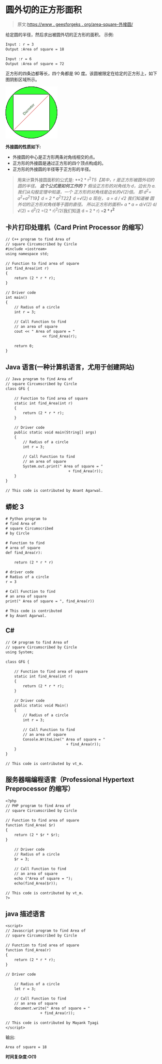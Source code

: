 # 圆外切的正方形面积

> 原文:[https://www . geesforgeks . org/area-square-外接圆/](https://www.geeksforgeeks.org/area-square-circumscribed-circle/)

给定圆的半径，然后求出被圆外切的正方形的面积。
示例:

```
Input : r = 3
Output :Area of square = 18

Input :r = 6
Output :Area of square = 72
```

正方形的四条边都等长，四个角都是 90 度。该圆被限定在给定的正方形上，如下图阴影区域所示。

![Area of square Circumscribed by Circle](img/8e65ca335136c2c09f00f688467202a7.png)

**外接圆的性质如下:**

*   外接圆的中心是正方形两条对角线相交的点。
*   正方形的外接圆是通过正方形的四个顶点构成的。
*   正方形的外接圆的半径等于正方形的半径。

> 用来计算外接圆面积的公式是:
> **2 * r<sup>2</sup>**T5【其中，r 是正方形被圆外切的圆的半径。
> **这个公式是如何工作的？**
> 假设正方形的对角线为 d，边长为 a.
> 我们从勾股定理中知道，一个
> 正方形的对角线是边长的√(2)倍。
> 即 d<sup>2</sup>= a<sup>2</sup>+a<sup>2</sup>T19】d = 2 * a<sup>2</sup>T22】d =√(2)* a
> 现在，
> a = d / √2
> 我们知道被
> 圆外切的正方形对角线等于圆的直径。
> 所以正方形的面积= a * a
> = d/√(2)* d/√(2)
> = d<sup>2</sup>/2
> =(2 * r)<sup>2</sup>/2(我们知道 d = 2 * r)
> =**2 * r<sup>2</sup>**

## 卡片打印处理机（Card Print Processor 的缩写）

```
// C++ program to find Area of
// square Circumscribed by Circle
#include <iostream>
using namespace std;

// Function to find area of square
int find_Area(int r)
{
    return (2 * r * r);
}

// Driver code
int main() 
{
    // Radius of a circle
    int r = 3;

    // Call Function to find 
    // an area of square
    cout << " Area of square = " 
                 << find_Area(r);

    return 0;
}
```

## Java 语言(一种计算机语言，尤用于创建网站)

```
// Java program to find Area of
// square Circumscribed by Circle
class GFG {

    // Function to find area of square
    static int find_Area(int r)
    {
        return (2 * r * r);
    }

    // Driver code
    public static void main(String[] args)
    {
        // Radius of a circle
        int r = 3;

        // Call Function to find
        // an area of square
        System.out.print(" Area of square = "
                             + find_Area(r));
    }
}

// This code is contributed by Anant Agarwal.
```

## 蟒蛇 3

```
# Python program to
# find Area of
# square Circumscribed
# by Circle

# Function to find
# area of square
def find_Area(r):

    return (2 * r * r)

# driver code
# Radius of a circle
r = 3

# Call Function to find 
# an area of square
print(" Area of square = ", find_Area(r))

# This code is contributed
# by Anant Agarwal.
```

## C#

```
// C# program to find Area of
// square Circumscribed by Circle
using System;

class GFG {

    // Function to find area of square
    static int find_Area(int r)
    {
        return (2 * r * r);
    }

    // Driver code
    public static void Main()
    {
        // Radius of a circle
        int r = 3;

        // Call Function to find
        // an area of square
        Console.WriteLine(" Area of square = "
                            + find_Area(r));
    }
}

// This code is contributed by vt_m.
```

## 服务器端编程语言（Professional Hypertext Preprocessor 的缩写）

```
<?php
// PHP program to find Area of
// square Circumscribed by Circle

// Function to find area of square
function find_Area( $r)
{
    return (2 * $r * $r);
}

    // Driver code
    // Radius of a circle
    $r = 3;

    // Call Function to find 
    // an area of square
    echo ("Area of square = ");
    echo(find_Area($r));

// This code is contributed by vt_m.
?>
```

## java 描述语言

```
<script>
// Javascript program to find Area of 
// square Circumscribed by Circle 

// Function to find area of square 
function find_Area(r) 
{ 
    return (2 * r * r); 
} 

// Driver code 

    // Radius of a circle 
    let r = 3; 

    // Call Function to find 
    // an area of square 
    document.write(" Area of square = "
                + find_Area(r)); 

// This code is contributed by Mayank Tyagi
</script>
```

输出:

```
Area of square = 18
```

**时间复杂度:O(1)**